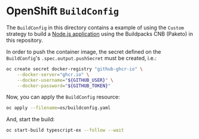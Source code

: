 # OpenShift `BuildConfig`

The `BuildConfig` in this directory contains a example of using the `Custom` strategy to build a [Node.js application][nodejsExRepo] using the Buildpacks CNB (Paketo) in this repository.

In order to push the container image, the secret defined on the `BuildConfig`'s `.spec.output.pushSecret` must be created, i.e.:

```bash
oc create secret docker-registry "github-ghcr-io" \
	--docker-server="ghcr.io" \
	--docker-username="${GITHUB_USER}" \
	--docker-password="${GITHUB_TOKEN}"
```

Now, you can apply the `BuildConfig` resource:

```bash
oc apply --filename=os/buildconfig.yaml
```

And, start the build:

```bash
oc start-build typescript-ex --follow --wait
```

[nodejsExRepo]: https://github.com/otaviof/nodejs-ex